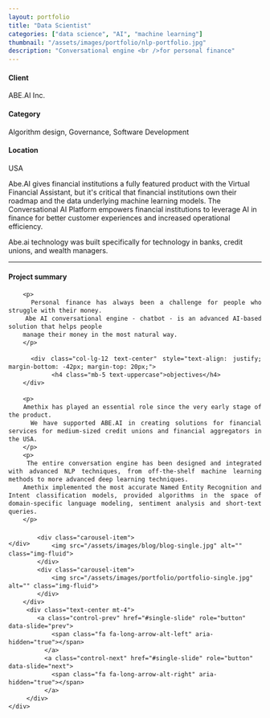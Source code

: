 ```yaml
---
layout: portfolio
title: "Data Scientist"
categories: ["data science", "AI", "machine learning"]
thumbnail: "/assets/images/portfolio/nlp-portfolio.jpg"
description: "Conversational engine <br />for personal finance"
---
```


<div class="row">
		<div class="col-lg-4 text-center">
			<h4 class="text-color font-weight-bold mb-2">Client</h4>
			<p>ABE.AI Inc.</p>
		</div>
		<div class="col-lg-4 text-center">
			<h4 class="text-color font-weight-bold mb-2">Category</h4>
			<p>Algorithm design, Governance, Software Development</p>
		</div>
		<div class="col-lg-4 text-center">
			<h4 class="text-color font-weight-bold mb-2">Location</h4>
			<p>USA</p>
		</div>
</div>

<div class="col-lg-8 text-center">
	<p>
	Abe.AI gives financial institutions a fully featured product with the Virtual Financial Assistant, but it's critical that financial institutions own their roadmap and the data underlying machine learning models.
	The Conversational AI Platform empowers financial institutions to leverage AI in finance for better customer experiences and increased operational efficiency.
	</p>
	<p>Abe.ai technology was built specifically for technology in banks, credit unions, and wealth managers.</p>

<hr class="my-5">

<div class="row">
	<div class="col-lg-12 mt-5" style="text-align: justify; margin-bottom: -42px; margin-top: 20px;">
			<div class="col-lg-12 text-center">
				<h4 class="mb-5 text-uppercase">Project summary </h4>
			</div>

		<p>
		Personal finance has always been a challenge for people who struggle with their money.
		Abe AI conversational engine - chatbot - is an advanced AI-based solution that helps people
		manage their money in the most natural way.
		</p>

		<div class="col-lg-12 text-center" style="text-align: justify; margin-bottom: -42px; margin-top: 20px;">
				<h4 class="mb-5 text-uppercase">objectives</h4>
		</div>

		<p>
		Amethix has played an essential role since the very early stage of the product.
		We have supported ABE.AI in creating solutions for financial services for medium-sized credit unions and financial aggregators in the USA.
		</p>
		<p>
		The entire conversation engine has been designed and integrated with advanced NLP techniques, from off-the-shelf machine learning methods to more advanced deep learning techniques.
		Amethix implemented the most accurate Named Entity Recognition and Intent classification models, provided algorithms in the space of domain-specific language modeling, sentiment analysis and short-text queries.
		</p>


	</div>
</div>


<!--
<div class="post-single-share py-4 mt-4 mb-5">
		<h6 class="text-white">Share This on</h6>
		<ul class="list-inline socials-links mb-0">
			<li class="list-inline-item">
				<a href="#" class="active"><i class="ti-facebook"></i></a>
			</li>
			<li class="list-inline-item">
				<a href="#"><i class="ti-twitter"></i></a>
			</li>
			<li class="list-inline-item">
				<a href="#"><i class="ti-vimeo"></i></a>
			</li>
			<li class="list-inline-item">
				<a href="#"><i class="ti-linkedin"></i></a>
			</li>
		</ul>
	</div>
</div>
-->

<div class="col-lg-12 mt-5">
	<div class="carousel slide" id="single-slide">
		<div class="carousel-inner">

			<div class="carousel-item">
				<img src="/assets/images/blog/blog-single.jpg" alt="" class="img-fluid">
			</div>
			<div class="carousel-item">
				<img src="/assets/images/portfolio/portfolio-single.jpg" alt="" class="img-fluid">
			</div>
		</div>
		 <div class="text-center mt-4">
		 	<a class="control-prev" href="#single-slide" role="button" data-slide="prev">
			    <span class="fa fa-long-arrow-alt-left" aria-hidden="true"></span>
			  </a>
			  <a class="control-next" href="#single-slide" role="button" data-slide="next">
			    <span class="fa fa-long-arrow-alt-right" aria-hidden="true"></span>
			  </a>
		 </div>
	</div>
</div>
